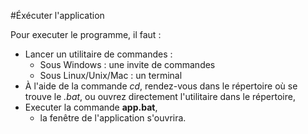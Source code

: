 #Éxécuter l'application 

Pour executer le programme, il faut : 

* Lancer un utilitaire de commandes :
	* Sous Windows : une invite de commandes
	* Sous Linux/Unix/Mac  : un terminal
* À l'aide de la commande *cd*, rendez-vous dans le répertoire où se trouve le *.bat*, ou ouvrez directement l'utilitaire dans le répertoire,
* Executer la commande **app.bat**,
	* la fenêtre de l'application s'ouvrira.

